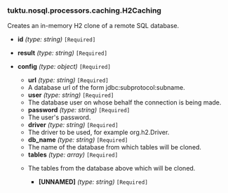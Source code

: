 ### tuktu.nosql.processors.caching.H2Caching
Creates an in-memory H2 clone of a remote SQL database.

  * **id** *(type: string)* `[Required]`

  * **result** *(type: string)* `[Required]`

  * **config** *(type: object)* `[Required]`

    * **url** *(type: string)* `[Required]`
    - A database url of the form jdbc:subprotocol:subname.
 
    * **user** *(type: string)* `[Required]`
    - The database user on whose behalf the connection is being made.
 
    * **password** *(type: string)* `[Required]`
    - The user's password.
 
    * **driver** *(type: string)* `[Required]`
    - The driver to be used, for example org.h2.Driver.
 
    * **db_name** *(type: string)* `[Required]`
    - The name of the database from which tables will be cloned.
 
    * **tables** *(type: array)* `[Required]`
    - The tables from the database above which will be cloned.
 
      * **[UNNAMED]** *(type: string)* `[Required]`

